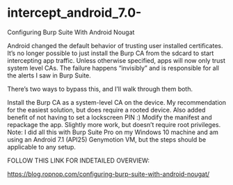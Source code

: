 # intercept_android_7.0-

Configuring Burp Suite With Android Nougat

Android changed the default behavior of trusting user installed certificates. It’s no longer possible to just install the Burp CA from the sdcard to start intercepting app traffic. Unless otherwise specified, apps will now only trust system level CAs. The failure happens “invisibly” and is responsible for all the alerts I saw in Burp Suite.

There’s two ways to bypass this, and I’ll walk through them both.

Install the Burp CA as a system-level CA on the device. My recommendation for the easiest solution, but does require a rooted device. Also added benefit of not having to set a lockscreen PIN :)
Modify the manifest and repackage the app. Slightly more work, but doesn’t require root privileges.
Note: I did all this with Burp Suite Pro on my Windows 10 machine and am using an Android 7.1 (API25) Genymotion VM, but the steps should be applicable to any setup.

FOLLOW THIS LINK FOR INDETAILED OVERVIEW:

https://blog.ropnop.com/configuring-burp-suite-with-android-nougat/
